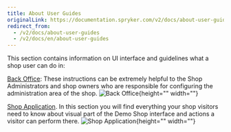 ```yaml
---
title: About User Guides
originalLink: https://documentation.spryker.com/v2/docs/about-user-guides
redirect_from:
  - /v2/docs/about-user-guides
  - /v2/docs/en/about-user-guides
---
```


This section contains information on UI interface and guidelines what a shop user can do in:

[Back Office](/docs/scos/dev/user-guides/201903.0/back-office-user-guide/general-back-office-overview.html): These instructions can be extremely helpful to the Shop Administrators and shop owners who are responsible for configuring the administration area of the shop.
![Back Office](https://spryker.s3.eu-central-1.amazonaws.com/docs/User+Guides/admin-interface.png){height="" width=""}

[Shop Application](/docs/scos/dev/user-guides/201903.0/shop-user-guide/about-shop-user-guide.html). In this section you will find everything your shop visitors need to know about visual part of the Demo Shop interface and actions a visitor can perform there.
![Shop Application](https://spryker.s3.eu-central-1.amazonaws.com/docs/User+Guides/shop-application.png){height="" width=""}
